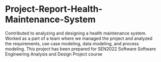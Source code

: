 # Project-Report-Health-Maintenance-System
Contributed to analyzing and designing a health maintenance system. Worked as a part of a team where we managed the project and analyzed the requirements, use case modeling, data modeling, and process modeling. This project has been prepared for SEN2022 Software Software Engineering Analysis and Design Project course
